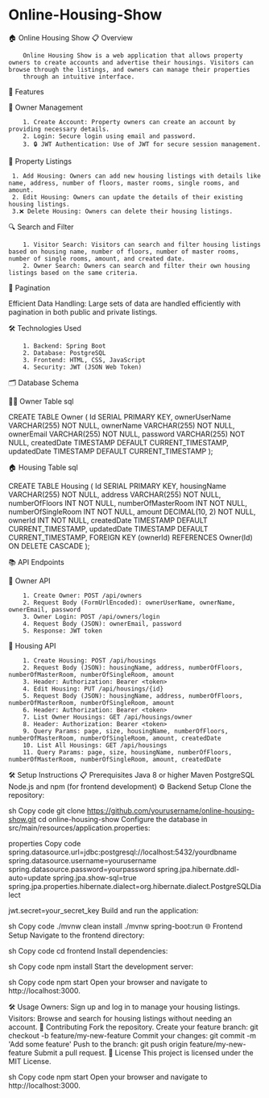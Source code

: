 # Online-Housing-Show
🏠 Online Housing Show
📋 Overview

        Online Housing Show is a web application that allows property owners to create accounts and advertise their housings. Visitors can browse through the listings, and owners can manage their properties 
        through an intuitive interface.

🌟 Features

🔑 Owner Management

        1. Create Account: Property owners can create an account by providing necessary details.
        2. Login: Secure login using email and password.
        3. 🔒 JWT Authentication: Use of JWT for secure session management.
      
🏡 Property Listings

     1. Add Housing: Owners can add new housing listings with details like name, address, number of floors, master rooms, single rooms, and amount.
     2. Edit Housing: Owners can update the details of their existing housing listings.
     3.❌ Delete Housing: Owners can delete their housing listings.
      
🔍 Search and Filter

        1. Visitor Search: Visitors can search and filter housing listings based on housing name, number of floors, number of master rooms, number of single rooms, amount, and created date.
        2. Owner Search: Owners can search and filter their own housing listings based on the same criteria.
      
📄 Pagination

Efficient Data Handling: Large sets of data are handled efficiently with pagination in both public and private listings.

🛠 Technologies Used

        1. Backend: Spring Boot
        2. Database: PostgreSQL
        3. Frontend: HTML, CSS, JavaScript
        4. Security: JWT (JSON Web Token)
      
🗂 Database Schema

🧑‍💼 Owner Table
sql

CREATE TABLE Owner (
    Id SERIAL PRIMARY KEY,
    ownerUserName VARCHAR(255) NOT NULL,
    ownerName VARCHAR(255) NOT NULL,
    ownerEmail VARCHAR(255) NOT NULL,
    password VARCHAR(255) NOT NULL,
    createdDate TIMESTAMP DEFAULT CURRENT_TIMESTAMP,
    updatedDate TIMESTAMP DEFAULT CURRENT_TIMESTAMP
);

🏠 Housing Table
sql

CREATE TABLE Housing (
    Id SERIAL PRIMARY KEY,
    housingName VARCHAR(255) NOT NULL,
    address VARCHAR(255) NOT NULL,
    numberOfFloors INT NOT NULL,
    numberOfMasterRoom INT NOT NULL,
    numberOfSingleRoom INT NOT NULL,
    amount DECIMAL(10, 2) NOT NULL,
    ownerId INT NOT NULL,
    createdDate TIMESTAMP DEFAULT CURRENT_TIMESTAMP,
    updatedDate TIMESTAMP DEFAULT CURRENT_TIMESTAMP,
    FOREIGN KEY (ownerId) REFERENCES Owner(Id) ON DELETE CASCADE
);

📚 API Endpoints

🔑 Owner API

        1. Create Owner: POST /api/owners
        2. Request Body (FormUrlEncoded): ownerUserName, ownerName, ownerEmail, password
        3. Owner Login: POST /api/owners/login
        4. Request Body (JSON): ownerEmail, password
        5. Response: JWT token
        
🏡 Housing API

        1. Create Housing: POST /api/housings
        2. Request Body (JSON): housingName, address, numberOfFloors, numberOfMasterRoom, numberOfSingleRoom, amount
        3. Header: Authorization: Bearer <token>
        4. Edit Housing: PUT /api/housings/{id}
        5. Request Body (JSON): housingName, address, numberOfFloors, numberOfMasterRoom, numberOfSingleRoom, amount
        6. Header: Authorization: Bearer <token>
        7. List Owner Housings: GET /api/housings/owner
        8. Header: Authorization: Bearer <token>
        9. Query Params: page, size, housingName, numberOfFloors, numberOfMasterRoom, numberOfSingleRoom, amount, createdDate
        10. List All Housings: GET /api/housings
        11. Query Params: page, size, housingName, numberOfFloors, numberOfMasterRoom, numberOfSingleRoom, amount, createdDate
        
🛠 Setup Instructions
📋 Prerequisites
Java 8 or higher
Maven
PostgreSQL
Node.js and npm (for frontend development)
⚙️ Backend Setup
Clone the repository:

sh
Copy code
git clone https://github.com/yourusername/online-housing-show.git
cd online-housing-show
Configure the database in src/main/resources/application.properties:

properties
Copy code
spring.datasource.url=jdbc:postgresql://localhost:5432/yourdbname
spring.datasource.username=yourusername
spring.datasource.password=yourpassword
spring.jpa.hibernate.ddl-auto=update
spring.jpa.show-sql=true
spring.jpa.properties.hibernate.dialect=org.hibernate.dialect.PostgreSQLDialect

jwt.secret=your_secret_key
Build and run the application:

sh
Copy code
./mvnw clean install
./mvnw spring-boot:run
🌐 Frontend Setup
Navigate to the frontend directory:

sh
Copy code
cd frontend
Install dependencies:

sh
Copy code
npm install
Start the development server:

sh
Copy code
npm start
Open your browser and navigate to http://localhost:3000.

🛠 Usage
Owners: Sign up and log in to manage your housing listings.
Visitors: Browse and search for housing listings without needing an account.
🤝 Contributing
Fork the repository.
Create your feature branch: git checkout -b feature/my-new-feature
Commit your changes: git commit -m 'Add some feature'
Push to the branch: git push origin feature/my-new-feature
Submit a pull request.
📄 License
This project is licensed under the MIT License.

sh
Copy code
npm start
Open your browser and navigate to http://localhost:3000.
